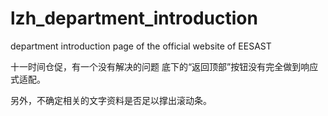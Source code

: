 # lzh_department_introduction
department introduction page of the official website of EESAST

十一时间仓促，有一个没有解决的问题
底下的“返回顶部”按钮没有完全做到响应式适配。

另外，不确定相关的文字资料是否足以撑出滚动条。
